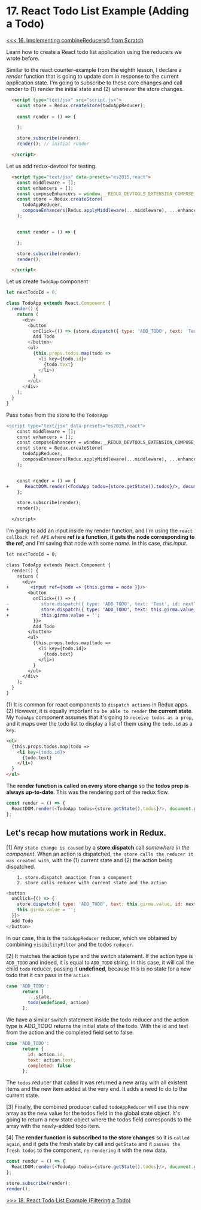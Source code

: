 # 17. React Todo List Example (Adding a Todo)

[<<< 16. Implementing combineReducers() from Scratch](https://github.com/xgirma/getting-started-with-redux/tree/master/chapters/16)

Learn how to create a React todo list application using the reducers we wrote before.

Similar to the react counter-example from the eighth lesson, I declare a _render_ function that is going to update dom in response to the current application state. I'm going to subscribe to these core changes and call render to (1) render the initial state and (2) whenever the store changes.

```html
  <script type="text/jsx" src="script.jsx">
    const store = Redux.createStore(todoAppReducer);
    
    const render = () => {

    };

    store.subscribe(render);
    render(); // initial render

  </script>
```

Let us add redux-devtool for testing.

```html
  <script type="text/jsx" data-presets="es2015,react">
    const middleware = [];
    const enhancers = [];
    const composeEnhancers = window.__REDUX_DEVTOOLS_EXTENSION_COMPOSE__ || Redux.compose;
    const store = Redux.createStore(
      todoAppReducer,
      composeEnhancers(Redux.applyMiddleware(...middleware), ...enhancers)
    );


    const render = () => {

    };

    store.subscribe(render);
    render();

  </script>
```

Let us create `TodoApp` component

```javascript
let nextTodoId = 0;

class TodoApp extends React.Component {
  render() {
    return (
      <div>
        <button 
          onClick={() => {store.dispatch({ type: 'ADD_TODO', text: 'Test', id: nextTodoId++ })}}>
          Add Todo
        </button>
        <ul>
          {this.props.todos.map(todo =>
            <li key={todo.id}>
              {todo.text}
            </li>)
          }
        </ul>
      </div>
    );
  }
}
```

Pass `todos` from the store to the `TodosApp`

```diff
<script type="text/jsx" data-presets="es2015,react">
    const middleware = [];
    const enhancers = [];
    const composeEnhancers = window.__REDUX_DEVTOOLS_EXTENSION_COMPOSE__ || Redux.compose;
    const store = Redux.createStore(
      todoAppReducer,
      composeEnhancers(Redux.applyMiddleware(...middleware), ...enhancers)
    );


    const render = () => {
+      ReactDOM.render(<TodoApp todos={store.getState().todos}/>, document.getElementById('root'));
    };

    store.subscribe(render);
    render();

  </script>
```

I'm going to add an input inside my render function, and I'm using the `react callback ref API` where **ref is a function, it gets the node corresponding to the ref**, and I'm saving that node with some _name_. In this case, _this.input_.

```diff
let nextTodoId = 0;

class TodoApp extends React.Component {
  render() {
    return (
      <div>
+        <input ref={node => {this.girma = node }}/>
        <button
          onClick={() => {
-            store.dispatch({ type: 'ADD_TODO', text: 'Test', id: nextTodoId++ })
+            store.dispatch({ type: 'ADD_TODO', text: this.girma.value, id: nextTodoId++ })
+            this.girma.value = '';
          }}>
          Add Todo
        </button>
        <ul>
          {this.props.todos.map(todo =>
            <li key={todo.id}>
              {todo.text}
            </li>)
          }
        </ul>
      </div>
    );
  }
}
```

(1) It is common for react components to `dispatch actions` in Redux apps. (2) However, it is equally important `to be able to render` **the current state**. My `TodoApp` component assumes that it's going to `receive todos as a prop`, and it maps over the todo list to display a list of them using the `todo.id` as a `key`.

```html
<ul>
  {this.props.todos.map(todo =>
    <li key={todo.id}>
      {todo.text}
    </li>)
  }
</ul>
```

The **render function is called on every store change** so the **todos prop is always up-to-date**. This was the rendering part of the redux flow.

```javascript
const render = () => {
  ReactDOM.render(<TodoApp todos={store.getState().todos}/>, document.getElementById('root'));
};
```

## Let's recap how mutations work in Redux.

[1] Any `state change is caused` by a **store.dispatch** call _somewhere in the component_. When an action is dispatched, `the store calls the reducer it was created with`, with the (1) current state and (2) the action being dispatched.

        1. store.dispatch anaction from a component
        2. store calls reducer with current state and the action
        
```javascript
<button
  onClick={() => {
    store.dispatch({ type: 'ADD_TODO', text: this.girma.value, id: nextTodoId++ });
    this.girma.value = '';
  }}>
  Add Todo
</button>
```

In our case, this is the `todoAppReducer` reducer, which we obtained by combining `visibilityFilter` and the todos `reducer`.

[2] It matches the action type and the switch statement. If the action type is `ADD_TODO` and indeed, it is equal to `ADD_TODO` string. In this case, it will call the child `todo` reducer, passing it **undefined**, because this is no state for a new todo that it can pass in the `action`.

```javascript
case 'ADD_TODO':
      return [
        ...state,
        todo(undefined, action)
      ];
```

We have a similar switch statement inside the todo reducer and the action type is ADD_TODO returns the initial state of the todo. With the id and text from the action and the completed field set to false.

```javascript
case 'ADD_TODO':
      return {
        id: action.id,
        text: action.text,
        completed: false
      };
```

The `todos` reducer that called it was returned a new array with all existent items and the new item added at the very end. It adds a need to do to the current state.

[3] Finally, the combined producer called `todoAppReducer` will use this new array as the new value for the todos field in the global state object. It's going to return a new state object where the todos field corresponds to the array with the newly-added todo item.

[4] The **render function is subscribed to the store changes** so it is `called again`, and it gets the fresh state by call and `getState` and it `passes the fresh todos` to the component, `re-rendering` it with the new data.

```javascript
const render = () => {
  ReactDOM.render(<TodoApp todos={store.getState().todos}/>, document.getElementById('root'));
};

store.subscribe(render);
render();
```








[>>> 18. React Todo List Example (Filtering a Todo)](https://github.com/xgirma/getting-started-with-redux/tree/master/chapters/18)
